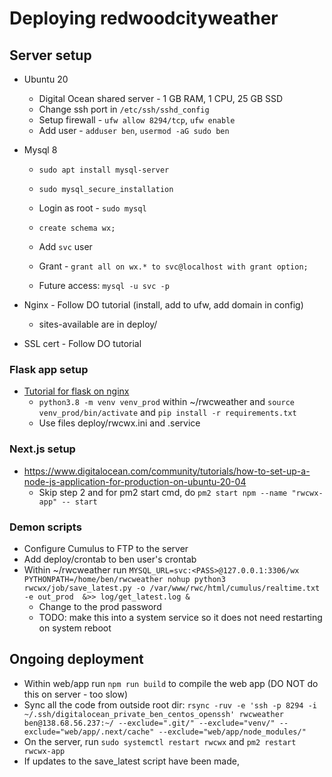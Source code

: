 # Deploying redwoodcityweather

## Server setup
* Ubuntu 20
    * Digital Ocean shared server - 1 GB RAM, 1 CPU, 25 GB SSD
    * Change ssh port in `/etc/ssh/sshd_config`
    * Setup firewall - `ufw allow 8294/tcp`, `ufw enable`
    * Add user - `adduser ben`, `usermod -aG sudo ben`
     
* Mysql 8
    * `sudo apt install mysql-server`
    * `sudo mysql_secure_installation`
    
    * Login as root - `sudo mysql`
    * `create schema wx;`
    * Add `svc` user
    * Grant - `grant all on wx.* to svc@localhost with grant option;`
    * Future access: `mysql -u svc -p`

* Nginx - Follow DO tutorial (install, add to ufw, add domain in config)
    * sites-available are in deploy/
    
* SSL cert - Follow DO tutorial


### Flask app setup
* [Tutorial for flask on nginx](https://www.digitalocean.com/community/tutorials/how-to-serve-flask-applications-with-uwsgi-and-nginx-on-ubuntu-20-04)
    * `python3.8 -m venv venv_prod` within ~/rwcweather and `source venv_prod/bin/activate` and `pip install -r requirements.txt`
    * Use files deploy/rwcwx.ini and .service


### Next.js setup
* https://www.digitalocean.com/community/tutorials/how-to-set-up-a-node-js-application-for-production-on-ubuntu-20-04
    * Skip step 2 and for pm2 start cmd, do `pm2 start npm --name "rwcwx-app" -- start` 

### Demon scripts
* Configure Cumulus to FTP to the server
* Add deploy/crontab to ben user's crontab
* Within ~/rwcweather run `MYSQL_URL=svc:<PASS>@127.0.0.1:3306/wx PYTHONPATH=/home/ben/rwcweather nohup python3 rwcwx/job/save_latest.py -o /var/www/rwc/html/cumulus/realtime.txt -e out_prod  &>> log/get_latest.log &`
    * Change <PASS> to the prod password
    * TODO: make this into a system service so it does not need restarting on system reboot

## Ongoing deployment
* Within web/app run `npm run build` to compile the web app (DO NOT do this on server - too slow)
* Sync all the code from outside root dir:
 `rsync -ruv -e 'ssh -p 8294 -i ~/.ssh/digitalocean_private_ben_centos_openssh' rwcweather ben@138.68.56.237:~/ --exclude=".git/" --exclude="venv/" --exclude="web/app/.next/cache" --exclude="web/app/node_modules/"`
* On the server, run `sudo systemctl restart rwcwx` and `pm2 restart rwcwx-app`
* If updates to the save_latest script have been made,